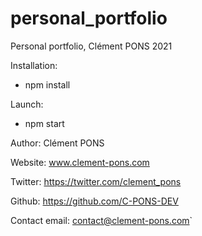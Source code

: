 # personal_portfolio
Personal portfolio, Clément PONS 2021

Installation:
  - npm install

Launch:
  - npm start

Author: Clément PONS

Website: www.clement-pons.com

Twitter: https://twitter.com/clement_pons

Github: https://github.com/C-PONS-DEV

Contact email: contact@clement-pons.com`
